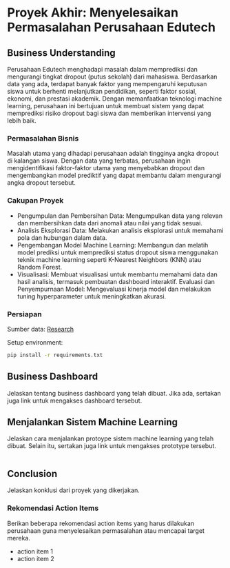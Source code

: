 # Proyek Akhir: Menyelesaikan Permasalahan Perusahaan Edutech

## Business Understanding

Perusahaan Edutech menghadapi masalah dalam memprediksi dan mengurangi tingkat dropout (putus sekolah) dari mahasiswa. Berdasarkan data yang ada, terdapat banyak faktor yang mempengaruhi keputusan siswa untuk berhenti melanjutkan pendidikan, seperti faktor sosial, ekonomi, dan prestasi akademik. Dengan memanfaatkan teknologi machine learning, perusahaan ini bertujuan untuk membuat sistem yang dapat memprediksi risiko dropout bagi siswa dan memberikan intervensi yang lebih baik.

### Permasalahan Bisnis

Masalah utama yang dihadapi perusahaan adalah tingginya angka dropout di kalangan siswa. Dengan data yang terbatas, perusahaan ingin mengidentifikasi faktor-faktor utama yang menyebabkan dropout dan mengembangkan model prediktif yang dapat membantu dalam mengurangi angka dropout tersebut.

### Cakupan Proyek

- Pengumpulan dan Pembersihan Data: Mengumpulkan data yang relevan dan membersihkan data dari anomali atau nilai yang tidak sesuai.
- Analisis Eksplorasi Data: Melakukan analisis eksplorasi untuk memahami pola dan hubungan dalam data.
- Pengembangan Model Machine Learning: Membangun dan melatih model prediksi untuk memprediksi status dropout siswa menggunakan teknik machine learning seperti K-Nearest Neighbors (KNN) atau Random Forest.
- Visualisasi: Membuat visualisasi untuk membantu memahami data dan hasil analisis, termasuk pembuatan dashboard interaktif.
Evaluasi dan Penyempurnaan Model: Mengevaluasi kinerja model dan melakukan tuning hyperparameter untuk meningkatkan akurasi.

### Persiapan

Sumber data: [Research](https://doi.org/10.24432/C5MC89.)

Setup environment:
```bash
pip install -r requirements.txt
```

## Business Dashboard
Jelaskan tentang business dashboard yang telah dibuat. Jika ada, sertakan juga link untuk mengakses dashboard tersebut.

## Menjalankan Sistem Machine Learning
Jelaskan cara menjalankan protoype sistem machine learning yang telah dibuat. Selain itu, sertakan juga link untuk mengakses prototype tersebut.

```

```

## Conclusion
Jelaskan konklusi dari proyek yang dikerjakan.

### Rekomendasi Action Items
Berikan beberapa rekomendasi action items yang harus dilakukan perusahaan guna menyelesaikan permasalahan atau mencapai target mereka.
- action item 1
- action item 2
